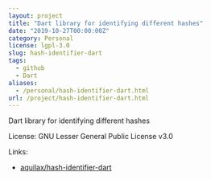 ```yaml
---
layout: project
title: "Dart library for identifying different hashes"
date: "2019-10-27T00:00:00Z"
category: Personal
license: lgpl-3.0
slug: hash-identifier-dart
tags:
  - github
  - Dart
aliases:
  - /personal/hash-identifier-dart.html
url: /project/hash-identifier-dart.html
---
```


Dart library for identifying different hashes

License: GNU Lesser General Public License v3.0

Links:

* [aquilax/hash-identifier-dart](https://github.com/aquilax/hash-identifier-dart)
